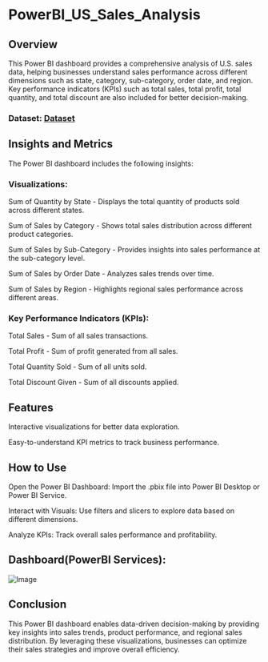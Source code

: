 # PowerBI_US_Sales_Analysis

## Overview

This Power BI dashboard provides a comprehensive analysis of U.S. sales data, helping businesses understand sales performance across different dimensions such as state, category, sub-category, order date, and region. Key performance indicators (KPIs) such as total sales, total profit, total quantity, and total discount are also included for better decision-making.

### Dataset: <a href="https://docs.google.com/spreadsheets/d/1_8YAkvnzbkL7nxN0HPMzPKd_b-wqb09t/edit?gid=800876667#gid=800876667">Dataset</a>

## Insights and Metrics

The Power BI dashboard includes the following insights:

### Visualizations:

Sum of Quantity by State - Displays the total quantity of products sold across different states.

Sum of Sales by Category - Shows total sales distribution across different product categories.

Sum of Sales by Sub-Category - Provides insights into sales performance at the sub-category level.

Sum of Sales by Order Date - Analyzes sales trends over time.

Sum of Sales by Region - Highlights regional sales performance across different areas.

### Key Performance Indicators (KPIs):

Total Sales - Sum of all sales transactions.

Total Profit - Sum of profit generated from all sales.

Total Quantity Sold - Sum of all units sold.

Total Discount Given - Sum of all discounts applied.

## Features

Interactive visualizations for better data exploration.

Easy-to-understand KPI metrics to track business performance.

## How to Use

Open the Power BI Dashboard: Import the .pbix file into Power BI Desktop or Power BI Service.

Interact with Visuals: Use filters and slicers to explore data based on different dimensions.

Analyze KPIs: Track overall sales performance and profitability.

## Dashboard(PowerBI Services):
![Image](https://github.com/user-attachments/assets/a4f5a564-7607-47e7-8b95-eca0efd90b8e)

## Conclusion

This Power BI dashboard enables data-driven decision-making by providing key insights into sales trends, product performance, and regional sales distribution. By leveraging these visualizations, businesses can optimize their sales strategies and improve overall efficiency.
